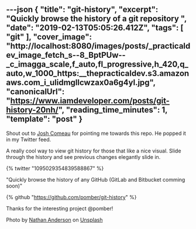 ---json
{
  "title": "git-history",
  "excerpt": "Quickly browse the history of a git repository ",
  "date": "2019-02-13T05:05:26.412Z",
  "tags": [
    "git"
  ],
  "cover_image": "http://localhost:8080/images/posts/_practicaldev_image_fetch_s--8_BptPUw--_c_imagga_scale,f_auto,fl_progressive,h_420,q_auto,w_1000_https:__thepracticaldev.s3.amazonaws.com_i_ulidmgllcwzax0a6g4yl.jpg",
  "canonicalUrl": "https://www.iamdeveloper.com/posts/git-history-20nh/",
  "reading_time_minutes": 1,
  "template": "post"
}
---

Shout out to [Josh Comeau](https://twitter.com/JoshWComeau) for pointing me towards this repo. He popped it in my Twitter feed.

A really cool way to view git history for those that like a nice visual. Slide through the history and see previous changes elegantly slide in.

{% twitter "1095029354839588867" %}

"Quickly browse the history of any GitHub (GitLab and Bitbucket comming soon)"

{% github "https://github.com/pomber/git-history" %}

Thanks for the interesting project @pomber!

Photo by [Nathan Anderson](https://unsplash.com/photos/c7fShzYk4bA?utm_source=unsplash&utm_medium=referral&utm_content=creditCopyText) on [Unsplash](https://unsplash.com/?utm_source=unsplash&utm_medium=referral&utm_content=creditCopyText)
